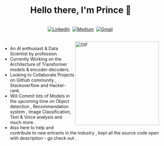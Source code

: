 <p>
  <h1 align="center"><b>Hello there, I'm Prince 👋</b></h1>
</p>

</p>
<p align="center">
<br>
<a href="https://www.linkedin.com/in/larbi-sahli-4a08671b0/"><img src="https://img.shields.io/badge/linkedin-%230077B5.svg?&style=for-the-badge&logo=linkedin&logoColor=white" alt="LinkedIn" /></a>&nbsp;
<a href="https://medium.com/@larbisahli"><img src="https://img.shields.io/badge/Medium-12100E?style=for-the-badge&logo=medium&logoColor=white" alt="Medium" /></a>&nbsp;
<a href="mailto:larbisahli1905@gmail.com?subject=Hello, Larbi"><img src="https://img.shields.io/badge/gmail-%23D14836.svg?&style=for-the-badge&logo=gmail&logoColor=white" alt="Gmail"/></a>&nbsp;

</p>

<br>


<img align="right" height="270px" alt="GIF" src="https://i.pinimg.com/originals/e4/26/70/e426702edf874b181aced1e2fa5c6cde.gif" />


- An AI enthusiast & Data Scientist by profession. 
- Currently Working on the Architecture of Transformer models & encoder-decoders.
- Looking to Collaborate Projects on Github community , Stackoverflow and Hacker-rank.
- Will Commit lots of Models in the upcoming time on Object detection , Recommendation system , Image Classification, Text & Voice analysis and much more .
- Also here to help and contribute to new entrants in the industry , kept all the source code open with description - go check out .





<!---
princeAnalytics/princeAnalytics is a ✨ special ✨ repository because its `README.md` (this file) appears on your GitHub profile.
You can click the Preview link to take a look at your changes.
--->
